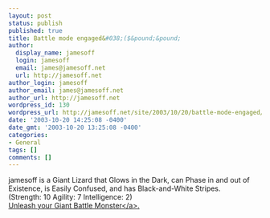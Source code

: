```yaml
---
layout: post
status: publish
published: true
title: Battle mode engaged&#038;($&pound;&pound;
author:
  display_name: jamesoff
  login: jamesoff
  email: james@jamesoff.net
  url: http://jamesoff.net
author_login: jamesoff
author_email: james@jamesoff.net
author_url: http://jamesoff.net
wordpress_id: 130
wordpress_url: http://jamesoff.net/site/2003/10/20/battle-mode-engaged/
date: '2003-10-20 14:25:08 -0400'
date_gmt: '2003-10-20 13:25:08 -0400'
categories:
- General
tags: []
comments: []
---
```

<p>jamesoff is a Giant Lizard that Glows in the Dark, can Phase in and out of Existence, is Easily Confused, and has Black-and-White Stripes.<br &#47;>(Strength: 10 Agility: 7 Intelligence: 2)<br &#47;><a HREF=http:&#47;&#47;thesurrealist.co.uk&#47;monster?def=jamesoff>Unleash your Giant Battle Monster<&#47;a>.</p>
